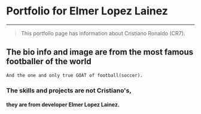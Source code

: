 # Portfolio for Elmer Lopez Lainez

***

 > This portfolio page has information about Cristiano Ronaldo (CR7).

 ## The bio info and image are from the most famous footballer of the world 

 ```
 And the one and only true GOAT of football(soccer).
 ```

 ### The skills and projects are not Cristiano's, 
 #### they are from developer Elmer Lopez Lainez.